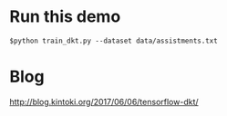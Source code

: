 # Run this demo

`$python train_dkt.py --dataset data/assistments.txt`

# Blog
http://blog.kintoki.org/2017/06/06/tensorflow-dkt/
